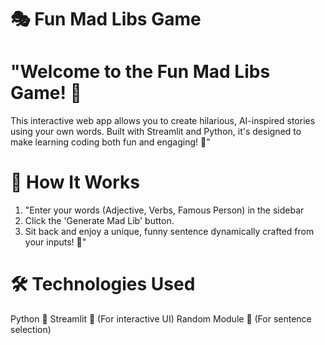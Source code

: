 # 🎭 Fun Mad Libs Game
# "Welcome to the Fun Mad Libs Game! 🎉 
This interactive web app allows you to create hilarious, AI-inspired stories using your own words. Built with Streamlit and Python, it's designed to make learning coding both fun and engaging! 🚀"

# 📌 How It Works
1. "Enter your words (Adjective, Verbs, Famous Person) in the sidebar
2.  Click the 'Generate Mad Lib' button.
3.  Sit back and enjoy a unique, funny sentence dynamically crafted from your inputs! 🎉"
   
# 🛠️ Technologies Used
Python 🐍
Streamlit 🎈 (For interactive UI)
Random Module 🎲 (For sentence selection)

